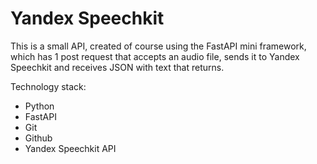 # Yandex Speechkit

This is a small API, created of course using the FastAPI mini framework, which has 1 post request that accepts an audio file, sends it to Yandex Speechkit and receives JSON with text that returns.

Technology stack:
* Python 
* FastAPI
* Git
* Github
* Yandex Speechkit API